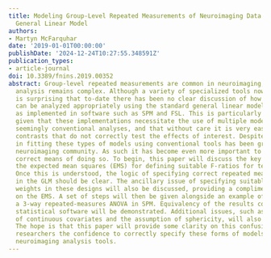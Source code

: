 ```yaml
---
title: Modeling Group-Level Repeated Measurements of Neuroimaging Data Using the Univariate
  General Linear Model
authors:
- Martyn McFarquhar
date: '2019-01-01T00:00:00'
publishDate: '2024-12-24T10:27:55.348591Z'
publication_types:
- article-journal
doi: 10.3389/fnins.2019.00352
abstract: Group-level repeated measurements are common in neuroimaging, yet their
  analysis remains complex. Although a variety of specialized tools now exist, it
  is surprising that to-date there has been no clear discussion of how repeated-measurements
  can be analyzed appropriately using the standard general linear model approach,
  as implemented in software such as SPM and FSL. This is particularly surprising
  given that these implementations necessitate the use of multiple models, even for
  seemingly conventional analyses, and that without care it is very easy to specify
  contrasts that do not correctly test the effects of interest. Despite this, interest
  in fitting these types of models using conventional tools has been growing in the
  neuroimaging community. As such it has become even more important to elucidate the
  correct means of doing so. To begin, this paper will discuss the key concept of
  the expected mean squares (EMS) for defining suitable F-ratios for testing hypotheses.
  Once this is understood, the logic of specifying correct repeated measurements models
  in the GLM should be clear. The ancillary issue of specifying suitable contrast
  weights in these designs will also be discussed, providing a complimentary perspective
  on the EMS. A set of steps will then be given alongside an example of specifying
  a 3-way repeated-measures ANOVA in SPM. Equivalency of the results compared to other
  statistical software will be demonstrated. Additional issues, such as the inclusion
  of continuous covariates and the assumption of sphericity, will also be discussed.
  The hope is that this paper will provide some clarity on this confusing topic, giving
  researchers the confidence to correctly specify these forms of models within traditional
  neuroimaging analysis tools.
---
```

